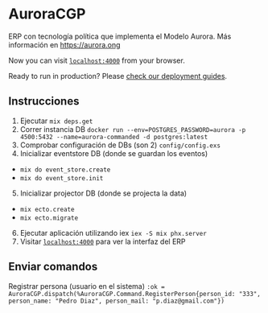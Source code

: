 # AuroraCGP

ERP con tecnología política que implementa el Modelo Aurora. Más información en https://aurora.ong


Now you can visit [`localhost:4000`](http://localhost:4000) from your browser.

Ready to run in production? Please [check our deployment guides](https://hexdocs.pm/phoenix/deployment.html).

## Instrucciones 

1. Ejecutar `mix deps.get`
2. Correr instancia DB 
`docker run --env=POSTGRES_PASSWORD=aurora -p 4500:5432 --name=aurora-commanded -d postgres:latest`
3. Comprobar configuración de DBs (son 2) `config/config.exs`
4. Inicializar eventstore DB (donde se guardan los eventos)
* `mix do event_store.create`
* `mix do event_store.init`
5. Inicializar projector DB (donde se projecta la data)
* `mix ecto.create`
* `mix ecto.migrate`

6. Ejecutar aplicación utilizando iex `iex -S mix phx.server`
7. Visitar [`localhost:4000`](http://localhost:4000) para ver la interfaz del ERP

## Enviar comandos

Registrar persona (usuario en el sistema)
`:ok = AuroraCGP.dispatch(%AuroraCGP.Command.RegisterPerson{person_id: "333", person_name: "Pedro Diaz", person_mail: "p.diaz@gmail.com"})`


